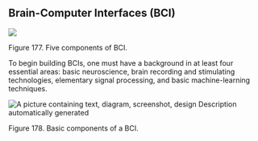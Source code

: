 ## Brain-Computer Interfaces (BCI)

![](<2 - Source Material/Masters/attachments/Attachment 239.png>)

Figure 177. Five components of BCI.

To begin building BCIs, one must have a background in at least four essential areas: basic neuroscience, brain recording and stimulating technologies, elementary signal processing, and basic machine-learning techniques.

![A picture containing text, diagram, screenshot, design  Description automatically generated](<2 - Source Material/Masters/attachments/A picture containing text diagram screenshot design  Description automatically generated.png>)

Figure 178. Basic components of a BCI.